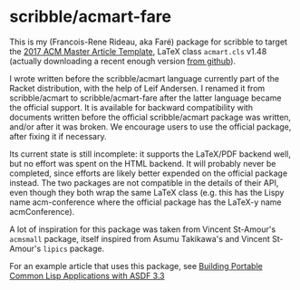scribble/acmart-fare
====================

This is my (Francois-Rene Rideau, aka Faré) package for scribble to target the
[2017 ACM Master Article Template](http://www.acm.org/publications/proceedings-template),
LaTeX class `acmart.cls` v1.48
(actually downloading a recent enough version
[from github](https://github.com/borisveytsman/acmart)).

I wrote written before the scribble/acmart language currently part of the Racket distribution,
with the help of Leif Andersen. I renamed it from scribble/acmart to scribble/acmart-fare after
the latter language became the official support.
It is available for backward compatibility with documents written before the official
scribble/acmart package was written, and/or after it was broken.
We encourage users to use the official package, after fixing it if necessary.

Its current state is still incomplete: it supports the LaTeX/PDF backend well,
but no effort was spent on the HTML backend. It will probably never be completed,
since efforts are likely better expended on the official package instead.
The two packages are not compatible in the details of their API,
even though they both wrap the same LaTeX class (e.g. this has the Lispy name acm-conference
where the official package has the LaTeX-y name acmConference).

A lot of inspiration for this package was taken from Vincent St-Amour's `acmsmall` package,
itself inspired from Asumu Takikawa's and Vincent St-Amour's `lipics` package.

For an example article that uses this package, see
[Building Portable Common Lisp Applications with ASDF 3.3](https://github.com/fare/asdf2017)
